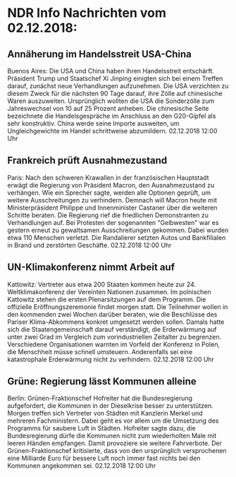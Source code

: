 # NDR Info Nachrichten vom 02.12.2018:


## Annäherung im Handelsstreit USA-China
Buenos Aires:	Die USA und China haben ihren Handelsstreit entschärft. Präsident Trump und Staatschef Xi Jinping einigten sich bei einem Treffen darauf, zunächst neue Verhandlungen aufzunehmen. Die USA verzichten zu diesem Zweck für die nächsten 90 Tage darauf, ihre Zölle auf chinesische Waren auszuweiten. Ursprünglich wollten die USA die Sonderzölle zum Jahreswechsel von 10 auf 25 Prozent anheben. Die chinesische Seite bezeichnete die Handelsgespräche im Anschluss an den G20-Gipfel als sehr konstruktiv. China werde seine Importe ausweiten, um Ungleichgewichte im Handel schrittweise abzumildern. 02.12.2018 12:00 Uhr 

## Frankreich prüft Ausnahmezustand
Paris: Nach den schweren Krawallen in der französischen Hauptstadt erwägt die Regierung von Präsident Macron, den Ausnahmezustand zu verhängen. Wie ein Sprecher sagte, werden alle Optionen geprüft, um weitere Ausschreitungen zu verhindern. Demnach will Macron heute mit Ministerpräsident Philippe und Innenminister Castaner über die weiteren Schritte beraten. Die Regierung rief die friedlichen Demonstranten zu Verhandlungen auf. Bei Protesten der sogenannten "Gelbwesten" war es gestern erneut zu gewaltsamen Ausschreitungen gekommen. Dabei wurden etwa 110 Menschen verletzt. Die Randalierer setzten Autos und Bankfilialen in Brand und zerstörten Geschäfte. 02.12.2018 12:00 Uhr 

## UN-Klimakonferenz nimmt Arbeit auf
Kattowitz:		Vertreter aus etwa 200 Staaten kommen heute zur 24. Weltklimakonferenz der Vereinten Nationen zusammen. Im polnischen Kattowitz stehen die ersten Plenarsitzungen auf dem Programm. Die offizielle Eröffnungszeremonie findet morgen statt. Die Teilnehmer wollen in den kommenden zwei Wochen darüber beraten, wie die Beschlüsse des Pariser Klima-Abkommens konkret umgesetzt werden sollen. Damals hatte sich die Staatengemeinschaft darauf verständigt, die Erderwärmung auf unter zwei Grad im Vergleich zum vorindustriellen Zeitalter zu begrenzen. Verschiedene Organisationen warnten im Vorfeld der Konferenz in Polen, die Menschheit müsse schnell umsteuern. Anderenfalls sei eine katastrophale Erderwärmung nicht zu verhindern. 02.12.2018 12:00 Uhr 

## Grüne: Regierung lässt Kommunen alleine
Berlin: Grünen-Fraktionschef Hofreiter hat die Bundesregierung aufgefordert, die Kommunen in der Dieselkrise besser zu unterstützen. Morgen treffen sich Vertreter von Städten mit Kanzlerin Merkel und mehreren Fachministern. Dabei geht es vor allem um die Umsetzung des Programms für saubere Luft in Städten. Hofreiter sagte dazu, die Bundesregierung dürfe die Kommunen nicht zum wiederholten Male mit leeren Händen empfangen. Damit provoziere sie weitere Fahrverbote. Der Grünen-Fraktionschef kritisierte, dass von den ursprünglich versprochenen eine Milliarde Euro für bessere Luft noch immer fast nichts bei den Kommunen angekommen sei. 02.12.2018 12:00 Uhr 
